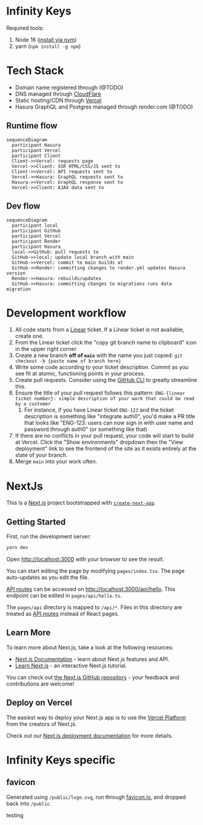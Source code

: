 # Infinity Keys

Required tools:

1. Node 16 ([install via nvm](https://github.com/nvm-sh/nvm#install--update-script))
2. yarn (`npm install -g npm`)

# Tech Stack

- Domain name registered through (@TODO)
- DNS managed through [CloudFlare](https://dash.cloudflare.com/4f274c5408ad8bb23f50152e1753f153/infinitykeys.io/dns)
- Static hosting/CDN through [Vercel](https://vercel.com/infinity-keys)
- Hasura GraphQL and Postgres managed through render.com (@TODO)

## Runtime flow

```mermaid
sequenceDiagram
  participant Hasura
  participant Vercel
  participant Client
  Client->>Vercel: requests page
  Vercel->>Client: SSR HTML/CSS/JS sent to
  Client->>Vercel: API requests sent to
  Vercel->>Hasura: GraphQL requests sent to
  Hasura->>Vercel: GraphQL response sent to
  Vercel->>Client: AJAX data sent to

```

## Dev flow

```mermaid
sequenceDiagram
  participant local
  participant GitHub
  participant Vercel
  participant Render
  participant Hasura
  local->>GitHub: pull requests to
  GitHub->>local: update local branch with main
  GitHub->>Vercel: commit to main builds at
  GitHub->>Render: committing changes to render.yml updates Hasura version
  Render->>Hasura: rebuilds/updates
  GitHub->>Hasura: committing changes to migrations runs data migration

```

# Development workflow

1. All code starts from a [Linear](https://linear.app/infinity-keys/team/ENG/active) ticket. If a Linear ticket is not available, create one.
2. From the Linear ticket click the "copy git branch name to clipboard" icon in the upper right corner
3. Create a new branch **off of `main`** with the name you just copied: `git checkout -b {paste name of branch here}`
4. Write some code according to your ticket description. Commit as you see fit at atomic, functioning points in your process.
5. Create pull requests. Consider using the [GitHub CLI](https://cli.github.com/) to greatly streamline this.
6. Ensure the title of your pull request follows this pattern: `ENG-{linear ticket number}: simple description of your work that could be read by a customer`
   1. For instance, if you have Linear ticket `ENG-123` and the ticket description is something like "integrate auth0", you'd make a PR title that looks like "ENG-123: users can now sign in with user name and password through auth0" (or something like that)
7. If there are no conflicts in your pull request, your code will start to build at Vercel. Click the "Show environments" dropdown then the "View deployment" link to see the frontend of the site as it exists entirely at the state of your branch.
8. Merge `main` into your work often.

# NextJs

This is a [Next.js](https://nextjs.org/) project bootstrapped with [`create-next-app`](https://github.com/vercel/next.js/tree/canary/packages/create-next-app).

## Getting Started

First, run the development server:

```bash
yarn dev
```

Open [http://localhost:3000](http://localhost:3000) with your browser to see the result.

You can start editing the page by modifying `pages/index.tsx`. The page auto-updates as you edit the file.

[API routes](https://nextjs.org/docs/api-routes/introduction) can be accessed on [http://localhost:3000/api/hello](http://localhost:3000/api/hello). This endpoint can be edited in `pages/api/hello.ts`.

The `pages/api` directory is mapped to `/api/*`. Files in this directory are treated as [API routes](https://nextjs.org/docs/api-routes/introduction) instead of React pages.

## Learn More

To learn more about Next.js, take a look at the following resources:

- [Next.js Documentation](https://nextjs.org/docs) - learn about Next.js features and API.
- [Learn Next.js](https://nextjs.org/learn) - an interactive Next.js tutorial.

You can check out [the Next.js GitHub repository](https://github.com/vercel/next.js/) - your feedback and contributions are welcome!

## Deploy on Vercel

The easiest way to deploy your Next.js app is to use the [Vercel Platform](https://vercel.com/new?utm_medium=default-template&filter=next.js&utm_source=create-next-app&utm_campaign=create-next-app-readme) from the creators of Next.js.

Check out our [Next.js deployment documentation](https://nextjs.org/docs/deployment) for more details.

# Infinity Keys specific

## favicon

Generated using `/public/logo.svg`, run through [favicon.io](https://favicon.io/favicon-converter/), and dropped back into `/public`.

testing
